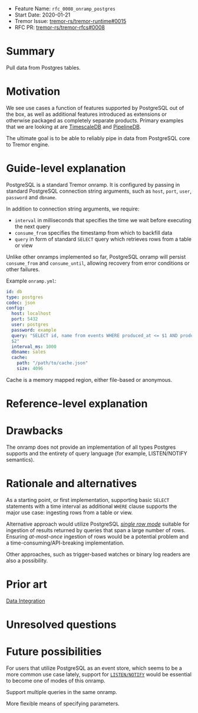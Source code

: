 - Feature Name: `rfc_0008_onramp_postgres`
- Start Date: 2020-01-21
- Tremor Issue:
  [tremor-rs/tremor-runtime#0015](https://github.com/tremor-rs/tremor-rfcs/issues/15)
- RFC PR: [tremor-rs/tremor-rfcs#0008](https://github.com/tremor-rs/tremor-rfcs/pull/14)

# Summary
[summary]: #summary

Pull data from Postgres tables.

# Motivation
[motivation]: #motivation

We see use cases a function of features supported by PostgreSQL out of the box,
as well as additional features introduced as extensions or otherwise packaged as
completely separate products. Primary examples that we are looking at are
[TimescaleDB](https://www.timescale.com/) and [PipelineDB](https://www.pipelinedb.com/).

The ultimate goal is to be able to reliably pipe in data from PostgreSQL core to Tremor
engine.

# Guide-level explanation
[guide-level-explanation]: #guide-level-explanation

PostgreSQL is a standard Tremor onramp. It is configured by passing in
standard PostgreSQL connection string arguments, such as `host`, `port`, `user`,
`password` and `dbname`.

In addition to connection string arguments, we require:
* `interval` in milliseconds that specifies the time we wait before executing the next query
* `consume_from` specifies the timestamp from which to backfill data
* `query` in form of standard `SELECT` query which retrieves rows from a table
  or view

Unlike other onramps implemented so far, PostgreSQL onramp will persist
`consume_from` and `consume_until`, allowing recovery from error conditions or other failures.

Example `onramp.yml`:

```yml
id: db
type: postgres
codec: json
config:
  host: localhost
  port: 5432
  user: postgres
  password: example
  query: "SELECT id, name from events WHERE produced_at <= $1 AND produced_at >
  $2"
  interval_ms: 1000
  dbname: sales
  cache:
    path: "/path/to/cache.json"
    size: 4096
```

Cache is a memory mapped region, either file-based or anonymous.

# Reference-level explanation
[reference-level-explanation]: #reference-level-explanation

# Drawbacks
[drawbacks]: #drawbacks

The onramp does not provide an implementation of all types Postgres supports and
the entirety of query language (for example, LISTEN/NOTIFY semantics).

# Rationale and alternatives
[rationale-and-alternatives]: #rationale-and-alternatives

As a starting point, or first implementation, supporting basic `SELECT`
statements with a time interval as additional `WHERE` clause supports the major use
case: ingesting rows from a table or view.

Alternative approach would utilize PostgreSQL [_single row
mode_](https://www.postgresql.org/docs/12/libpq-single-row-mode.html) suitable
for ingestion of results returned by queries that span a large number of rows.
Ensuring _at-most-once_ ingestion of rows would be a potential problem and a
time-consuming/API-breaking implementation.

Other approaches, such as trigger-based watches or binary log readers are also a
possibility.

# Prior art
[prior-art]: #prior-art

[Data Integration](https://en.wikipedia.org/wiki/Data_integration)

# Unresolved questions
[unresolved-questions]: #unresolved-questions

# Future possibilities
[future-possibilities]: #future-possibilities

For users that utilize PostgreSQL as an event store, which seems to be a more
common use case lately, support for
[`LISTEN/NOTIFY`](https://www.postgresql.org/docs/12/sql-notify.html) would be essential to
become one of modes of this onramp.


Support multiple queries in the same onramp.

More flexible means of specifying parameters.
